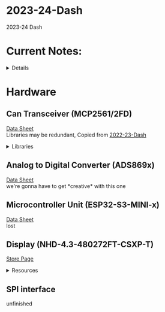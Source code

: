 # 2023-24-Dash
2023-24 Dash


# Current Notes:
<details>
  This revision has not been compiled, nor flashed to the ESP. 
  Comments starting with LOOK INTO -> are lines or chunks of code with components that need deeper understanding or can be improved. Riley/Henry here would be a good place to start.
</details>

# Hardware
## Can Transceiver (MCP2561/2FD)
[Data Sheet](https://ww1.microchip.com/downloads/en/DeviceDoc/20005284A.pdf)  
Libraries may be redundant, Copied from [2022-23-Dash](https://github.com/mstfsae/2023-Dash)  
<details>
  <summary>Libraries</summary>
    
  ### CAN.h
  [Download](https://www.arduino.cc/reference/en/libraries/can/)  
  [GitHub/Docs/Examples](https://github.com/sandeepmistry/arduino-CAN?tab=readme-ov-file) 
  This appears to not be used unless another library is dependent on it.
  
  ### CAN_config.h
  unfinished
  
  ### ESP32CAN.h
  [GitHub](https://github.com/miwagner/ESP32-Arduino-CAN/tree/master)
  
  ### can_regdef.h
  unfinished  

</details>

## Analog to Digital Converter (ADS869x)
[Data Sheet](https://www.ti.com/lit/ds/symlink/ads8698.pdf?ts=1708044397958)  
we're gonna have to get \*creative\* with this one

## Microcontroller Unit (ESP32-S3-MINI-x)
[Data Sheet](https://www.espressif.com/sites/default/files/documentation/esp32-s3-mini-1_mini-1u_datasheet_en.pdf)  
lost


## Display (NHD-4.3-480272FT-CSXP-T)
[Store Page](https://newhavendisplay.com/4-3-inch-ips-480x272px-eve2-resistive-tft/)  
<details>

  <summary>Resources</summary>
  
  [Library Docs](https://www.ftdichip.com/Support/Documents/AppNotes/AN_318_Arduino_Library_For_FT800_Series.pdf)  
  [Emulator Library Docs](https://www.ftdichip.com/Support/Documents/AppNotes/AN_281_FT800_Emulator_Library_User_Guide.pdf)  
  [Programmers Guide](https://www.ftdichip.com/Support/Documents/ProgramGuides/FT800%20Programmers%20Guide.pdf)  
  [Another Guide](https://newhavendisplay.com/blog/using-gameduino-2-library-with-eve2-tft-modules/)  
  [Gameduino2 Library](https://github.com/jamesbowman/gd2-lib)  
  
</details>

## SPI interface
unfinished
